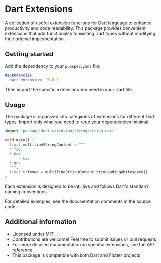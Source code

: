 # Dart Extensions

A collection of useful extension functions for Dart language to enhance productivity and code readability. This package provides convenient extensions that add functionality to existing Dart types without modifying their original implementation.

## Getting started

Add the dependency to your `pubspec.yaml` file:

```yaml
dependencies:
  dart_extension: ^0.0.1
```

Then import the specific extensions you need in your Dart file.

## Usage

The package is organized into categories of extensions for different Dart types. Import only what you need to keep your dependencies minimal.

```dart
import 'package:dart_extension/string/string.dart'

void main() {
  final multilineStringContent = """
  * foo.
  * bar
      - baz
  * qux
  """;
  final trimmed = multilineStringContent.trimLeadingWhitespace()
}
```

Each extension is designed to be intuitive and follows Dart's standard naming conventions.

For detailed examples, see the documentation comments in the source code.

## Additional information

- Licensed under MIT
- Contributions are welcome! Feel free to submit issues or pull requests
- For more detailed documentation on specific extensions, see the API reference
- This package is compatible with both Dart and Flutter projects
